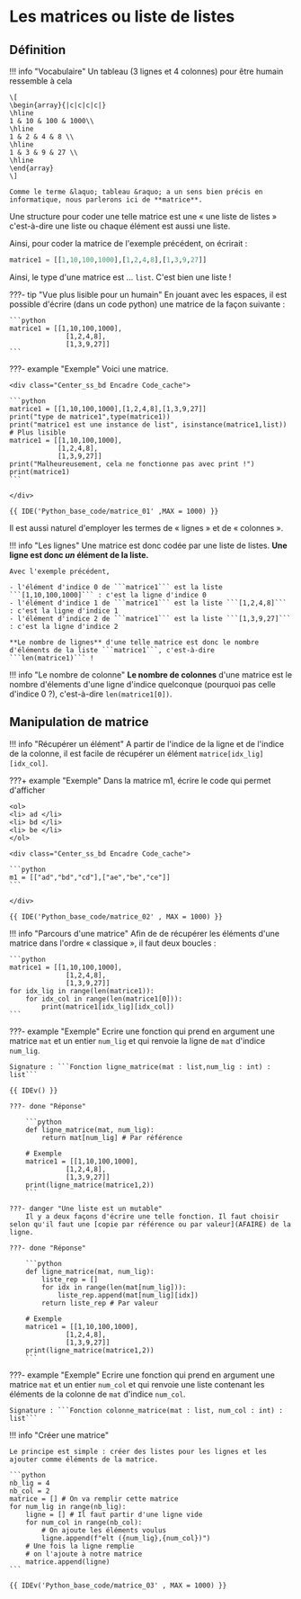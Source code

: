 # Les matrices ou liste de listes

## Définition

!!! info "Vocabulaire"
    Un tableau (3 lignes et 4 colonnes) pour être humain ressemble à cela 
    
    \[
    \begin{array}{|c|c|c|c|}
    \hline
    1 & 10 & 100 & 1000\\
    \hline
    1 & 2 & 4 & 8 \\
    \hline
    1 & 3 & 9 & 27 \\
    \hline
    \end{array}
    \]

    Comme le terme &laquo; tableau &raquo; a un sens bien précis en informatique, nous parlerons ici de **matrice**.

Une structure pour coder une telle matrice est une &laquo; une liste de listes &raquo; c'est-à-dire une liste ou chaque élément est aussi une liste.

Ainsi, pour coder la matrice de l'exemple précédent, on écrirait :

```python
matrice1 = [[1,10,100,1000],[1,2,4,8],[1,3,9,27]]
```

Ainsi, le type d'une matrice est ... ```list```. C'est bien une liste !

???- tip "Vue plus lisible pour un humain"
    En jouant avec les espaces, il est possible d'écrire (dans un code python) une matrice de la façon suivante :

    ```python
    matrice1 = [[1,10,100,1000],
                  [1,2,4,8],
                  [1,3,9,27]]
    ```

    

???- example "Exemple"
    Voici une matrice.

    <div class="Center_ss_bd Encadre Code_cache">

    ```python
    matrice1 = [[1,10,100,1000],[1,2,4,8],[1,3,9,27]]
    print("type de matrice1",type(matrice1))
    print("matrice1 est une instance de list", isinstance(matrice1,list))
    # Plus lisible
    matrice1 = [[1,10,100,1000],
                [1,2,4,8],
                [1,3,9,27]]
    print("Malheureusement, cela ne fonctionne pas avec print !")
    print(matrice1)
    ```

    </div>

    {{ IDE('Python_base_code/matrice_01' ,MAX = 1000) }}


    
Il est aussi naturel d'employer les termes de &laquo; lignes &raquo; et de &laquo; colonnes &raquo;.

!!! info "Les lignes"
    Une matrice est donc codée par une liste de listes. **Une ligne est donc *un* élément de la liste.**

    Avec l'exemple précédent, 

    - l'élément d'indice 0 de ```matrice1``` est la liste ```[1,10,100,1000]``` : c'est la ligne d'indice 0
    - l'élément d'indice 1 de ```matrice1``` est la liste ```[1,2,4,8]``` : c'est la ligne d'indice 1
    - l'élément d'indice 2 de ```matrice1``` est la liste ```[1,3,9,27]``` : c'est la ligne d'indice 2

    **Le nombre de lignes** d'une telle matrice est donc le nombre d'éléments de la liste ```matrice1```, c'est-à-dire ```len(matrice1)``` !

!!! info "Le nombre de colonne"
    **Le nombre de colonnes** d'une matrice est le nombre d'élements d'une ligne d'indice quelconque (pourquoi pas celle d'indice 0 ?), c'est-à-dire ```len(matrice1[0])```.

## Manipulation de matrice

!!! info "Récupérer un élément"
    A partir de l'indice de la ligne et de l'indice de la colonne, il est facile de récupérer un élément ```matrice[idx_lig][idx_col]```.

???+ example "Exemple"
    Dans la matrice m1, écrire le code qui permet d'afficher 

    <ol>
    <li> ad </li>
    <li> bd </li>
    <li> be </li>
    </ol>

    <div class="Center_ss_bd Encadre Code_cache">

    ```python
    m1 = [["ad","bd","cd"],["ae","be","ce"]]
    ```

    </div>

    {{ IDE('Python_base_code/matrice_02' , MAX = 1000) }}


!!! info "Parcours d'une matrice"
    Afin de de récupérer les éléments d'une matrice dans l'ordre &laquo; classique &raquo;, il faut deux boucles :

    ```python
    matrice1 = [[1,10,100,1000],
                  [1,2,4,8],
                  [1,3,9,27]]
    for idx_lig in range(len(matrice1)):
        for idx_col in range(len(matrice1[0])):
            print(matrice1[idx_lig][idx_col])
    ```

???- example "Exemple"
    Ecrire une fonction qui prend en argument une matrice ```mat``` et un entier ```num_lig``` et qui renvoie la ligne de ```mat``` d'indice ```num_lig```.

    Signature : ```Fonction ligne_matrice(mat : list,num_lig : int) : list```

    {{ IDEv() }}

    ???- done "Réponse"

        ```python
        def ligne_matrice(mat, num_lig):
            return mat[num_lig] # Par référence
        
        # Exemple
        matrice1 = [[1,10,100,1000],
                  [1,2,4,8],
                  [1,3,9,27]]
        print(ligne_matrice(matrice1,2))
        ```

    ???- danger "Une liste est un mutable"
        Il y a deux façons d'écrire une telle fonction. Il faut choisir selon qu'il faut une [copie par référence ou par valeur](AFAIRE) de la ligne.

    ???- done "Réponse"

        ```python
        def ligne_matrice(mat, num_lig):
            liste_rep = []
            for idx in range(len(mat[num_lig])):
                liste_rep.append(mat[num_lig][idx])
            return liste_rep # Par valeur
        
        # Exemple
        matrice1 = [[1,10,100,1000],
                  [1,2,4,8],
                  [1,3,9,27]]
        print(ligne_matrice(matrice1,2))
        ```

???- example "Exemple"
    Ecrire une fonction qui prend en argument une matrice ```mat``` et un entier ```num_col``` et qui renvoie une liste contenant les éléments de la colonne de ```mat``` d'indice ```num_col```.

    Signature : ```Fonction colonne_matrice(mat : list, num_col : int) : list```

!!! info "Créer une matrice"

    Le principe est simple : créer des listes pour les lignes et les ajouter comme éléments de la matrice.

    ```python
    nb_lig = 4
    nb_col = 2
    matrice = [] # On va remplir cette matrice
    for num_lig in range(nb_lig):
        ligne = [] # Il faut partir d'une ligne vide
        for num_col in range(nb_col):
            # On ajoute les éléments voulus
            ligne.append(f"elt ({num_lig},{num_col})")
        # Une fois la ligne remplie
        # on l'ajoute à notre matrice
        matrice.append(ligne)    
    ```

    {{ IDEv('Python_base_code/matrice_03' , MAX = 1000) }}
